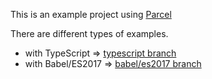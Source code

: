This is an example project using [Parcel](https://github.com/parcel-bundler/parcel)

There are different types of examples.
- with TypeScript => [typescript branch](https://github.com/Allajah/parcel-examples/tree/typescript)
- with Babel/ES2017 => [babel/es2017 branch](https://github.com/Allajah/parcel-examples/tree/babel/es2017)
